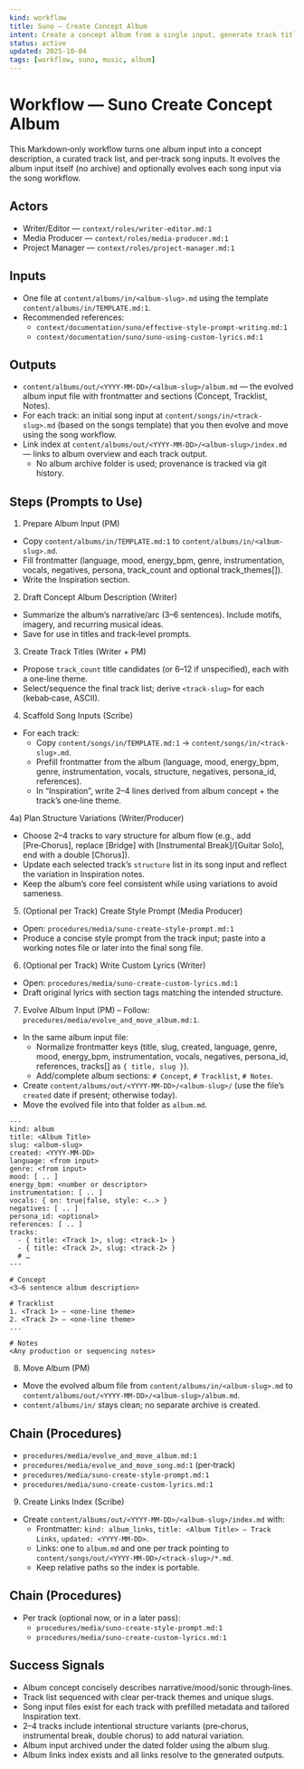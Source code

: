```yaml
---
kind: workflow
title: Suno — Create Concept Album
intent: Create a concept album from a single input, generate track titles, scaffold song inputs, and (optionally) produce per‑track style prompts and lyrics
status: active
updated: 2025-10-04
tags: [workflow, suno, music, album]
---
```


# Workflow — Suno Create Concept Album

This Markdown‑only workflow turns one album input into a concept description, a curated track list, and per‑track song inputs. It evolves the album input itself (no archive) and optionally evolves each song input via the song workflow.

## Actors
- Writer/Editor — `context/roles/writer-editor.md:1`
- Media Producer — `context/roles/media-producer.md:1`
- Project Manager — `context/roles/project-manager.md:1`

## Inputs
- One file at `content/albums/in/<album-slug>.md` using the template `content/albums/in/TEMPLATE.md:1`.
- Recommended references:
  - `context/documentation/suno/effective-style-prompt-writing.md:1`
  - `context/documentation/suno/suno-using-custom-lyrics.md:1`

## Outputs
- `content/albums/out/<YYYY-MM-DD>/<album-slug>/album.md` — the evolved album input file with frontmatter and sections (Concept, Tracklist, Notes).
- For each track: an initial song input at `content/songs/in/<track-slug>.md` (based on the songs template) that you then evolve and move using the song workflow.
- Link index at `content/albums/out/<YYYY-MM-DD>/<album-slug>/index.md` — links to album overview and each track output.
  - No album archive folder is used; provenance is tracked via git history.

## Steps (Prompts to Use)

1) Prepare Album Input (PM)
- Copy `content/albums/in/TEMPLATE.md:1` to `content/albums/in/<album-slug>.md`.
- Fill frontmatter (language, mood, energy_bpm, genre, instrumentation, vocals, negatives, persona, track_count and optional track_themes[]).
- Write the Inspiration section.

2) Draft Concept Album Description (Writer)
- Summarize the album’s narrative/arc (3–6 sentences). Include motifs, imagery, and recurring musical ideas.
- Save for use in titles and track‑level prompts.

3) Create Track Titles (Writer + PM)
- Propose `track_count` title candidates (or 6–12 if unspecified), each with a one‑line theme.
- Select/sequence the final track list; derive `<track-slug>` for each (kebab‑case, ASCII).

4) Scaffold Song Inputs (Scribe)
- For each track:
  - Copy `content/songs/in/TEMPLATE.md:1` → `content/songs/in/<track-slug>.md`.
  - Prefill frontmatter from the album (language, mood, energy_bpm, genre, instrumentation, vocals, structure, negatives, persona_id, references).
  - In “Inspiration”, write 2–4 lines derived from album concept + the track’s one‑line theme.

4a) Plan Structure Variations (Writer/Producer)
- Choose 2–4 tracks to vary structure for album flow (e.g., add [Pre‑Chorus], replace [Bridge] with [Instrumental Break]/[Guitar Solo], end with a double [Chorus]).
- Update each selected track’s `structure` list in its song input and reflect the variation in Inspiration notes.
- Keep the album’s core feel consistent while using variations to avoid sameness.

5) (Optional per Track) Create Style Prompt (Media Producer)
- Open: `procedures/media/suno-create-style-prompt.md:1`
- Produce a concise style prompt from the track input; paste into a working notes file or later into the final song file.

6) (Optional per Track) Write Custom Lyrics (Writer)
- Open: `procedures/media/suno-create-custom-lyrics.md:1`
- Draft original lyrics with section tags matching the intended structure.

7) Evolve Album Input (PM)
– Follow: `procedures/media/evolve_and_move_album.md:1`.
- In the same album input file:
  - Normalize frontmatter keys (title, slug, created, language, genre, mood, energy_bpm, instrumentation, vocals, negatives, persona_id, references, tracks[] as `{ title, slug }`).
  - Add/complete album sections: `# Concept`, `# Tracklist`, `# Notes`.
- Create `content/albums/out/<YYYY-MM-DD>/<album-slug>/` (use the file’s `created` date if present; otherwise today).
- Move the evolved file into that folder as `album.md`.

```
---
kind: album
title: <Album Title>
slug: <album-slug>
created: <YYYY-MM-DD>
language: <from input>
genre: <from input>
mood: [ .. ]
energy_bpm: <number or descriptor>
instrumentation: [ .. ]
vocals: { on: true|false, style: <..> }
negatives: [ .. ]
persona_id: <optional>
references: [ .. ]
tracks:
  - { title: <Track 1>, slug: <track-1> }
  - { title: <Track 2>, slug: <track-2> }
  # …
---

# Concept
<3–6 sentence album description>

# Tracklist
1. <Track 1> — <one‑line theme>
2. <Track 2> — <one‑line theme>
...

# Notes
<Any production or sequencing notes>
```

8) Move Album (PM)
- Move the evolved album file from `content/albums/in/<album-slug>.md` to `content/albums/out/<YYYY-MM-DD>/<album-slug>/album.md`.
- `content/albums/in/` stays clean; no separate archive is created.

## Chain (Procedures)
- `procedures/media/evolve_and_move_album.md:1`
- `procedures/media/evolve_and_move_song.md:1` (per‑track)
- `procedures/media/suno-create-style-prompt.md:1`
- `procedures/media/suno-create-custom-lyrics.md:1`

9) Create Links Index (Scribe)
- Create `content/albums/out/<YYYY-MM-DD>/<album-slug>/index.md` with:
  - Frontmatter: `kind: album_links`, `title: <Album Title> — Track Links`, `updated: <YYYY-MM-DD>`.
  - Links: one to `album.md` and one per track pointing to `content/songs/out/<YYYY-MM-DD>/<track-slug>/*.md`.
  - Keep relative paths so the index is portable.

## Chain (Procedures)
- Per track (optional now, or in a later pass):
  - `procedures/media/suno-create-style-prompt.md:1`
  - `procedures/media/suno-create-custom-lyrics.md:1`

## Success Signals
- Album concept concisely describes narrative/mood/sonic through‑lines.
- Track list sequenced with clear per‑track themes and unique slugs.
- Song input files exist for each track with prefilled metadata and tailored Inspiration text.
- 2–4 tracks include intentional structure variants (pre‑chorus, instrumental break, double chorus) to add natural variation.
- Album input archived under the dated folder using the album slug.
 - Album links index exists and all links resolve to the generated outputs.
